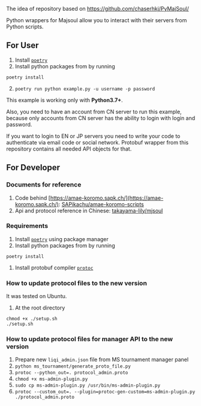The idea of repository based on https://github.com/chaserhkj/PyMajSoul/

Python wrappers for Majsoul allow you to interact with their servers from Python scripts.

## For User

1. Install [`poetry`](https://python-poetry.org/)
2. Install python packages from by running
~~~shell
poetry install
~~~
2. `poetry run python example.py -u username -p password`

This example is working only with **Python3.7+**.

Also, you need to have an account from CN server to run this example, because only accounts from CN server has the ability to login with login and password.

If you want to login to EN or JP servers you need to write your code to authenticate via email code or social network. Protobuf wrapper from this repository contains all needed API objects for that.

## For Developer

### Documents for reference
1. Code behind [https://amae-koromo.sapk.ch/](https://amae-koromo.sapk.ch/): [SAPikachu/amae-koromo-scripts](https://github.com/SAPikachu/amae-koromo-scripts/blob/master/logGames.js)
2. Api and protocol reference in Chinese: [takayama-lily/mjsoul](https://github.com/takayama-lily/mjsoul)
### Requirements

1. Install [`poetry`](https://python-poetry.org/) using package manager
2. Install python packages from by running
~~~shell
poetry install
~~~
1. Install protobuf compiler [`protoc`](https://grpc.io/docs/protoc-installation/)

### How to update protocol files to the new version
It was tested on Ubuntu.

1. At the root directory
~~~shell
chmod +x ./setup.sh
./setup.sh
~~~


### How to update protocol files for manager API to the new version

1. Prepare new `liqi_admin.json` file from MS tournament manager panel
1. `python ms_tournament/generate_proto_file.py`
1. `protoc --python_out=. protocol_admin.proto`
1. `chmod +x ms-admin-plugin.py`
1. `sudo cp ms-admin-plugin.py /usr/bin/ms-admin-plugin.py`
1. `protoc --custom_out=. --plugin=protoc-gen-custom=ms-admin-plugin.py ./protocol_admin.proto`
